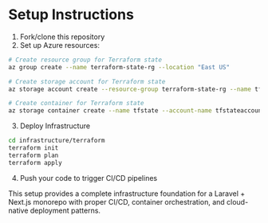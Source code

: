 # Setup Instructions

1. Fork/clone this repository
2. Set up Azure resources:

```bash
# Create resource group for Terraform state
az group create --name terraform-state-rg --location "East US"

# Create storage account for Terraform state
az storage account create --resource-group terraform-state-rg --name tfstateaccount --sku Standard_LRS

# Create container for Terraform state
az storage container create --name tfstate --account-name tfstateaccount
```

3. Deploy Infrastructure

```bash
cd infrastructure/terraform
terraform init
terraform plan
terraform apply
```

4. Push your code to trigger CI/CD pipelines

This setup provides a complete infrastructure foundation for a Laravel + Next.js monorepo with proper CI/CD, container orchestration, and cloud-native deployment patterns.